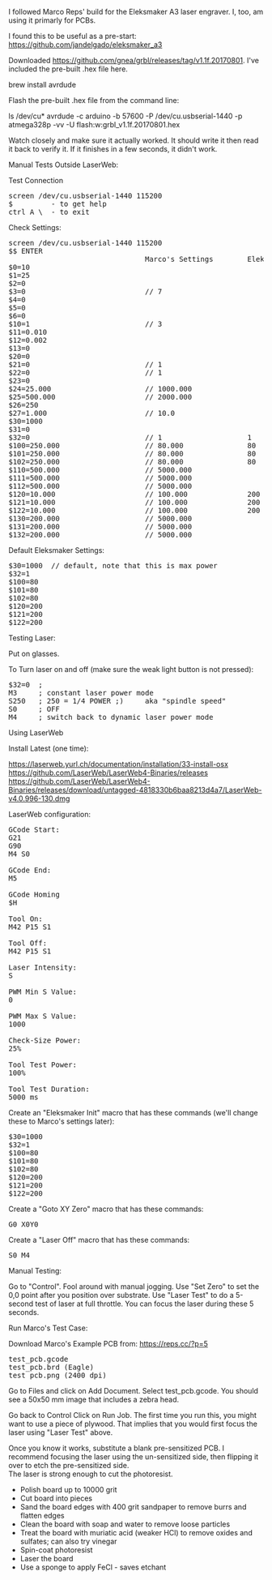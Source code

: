I followed Marco Reps' build for the Eleksmaker A3 laser engraver.  I, too, am using it primarly for 
PCBs.

I found this to be useful as a pre-start: https://github.com/jandelgado/eleksmaker_a3

Downloaded https://github.com/gnea/grbl/releases/tag/v1.1f.20170801.
I've included the pre-built .hex file here.

brew install avrdude

Flash the pre-built .hex file from the command line:

ls /dev/cu*
avrdude -c arduino -b 57600 -P /dev/cu.usbserial-1440 -p atmega328p -vv -U flash:w:grbl_v1.1f.20170801.hex

Watch closely and make sure it actually worked.  It should write it then read it back to
verify it.  If it finishes in a few seconds, it didn't work.


Manual Tests Outside LaserWeb:

Test Connection 

<pre>
screen /dev/cu.usbserial-1440 115200
$         - to get help
ctrl A \  - to exit
</pre>

Check Settings:

<pre>
screen /dev/cu.usbserial-1440 115200
$$ ENTER
                                Marco's Settings        Eleksmaker.com Settings
$0=10
$1=25
$2=0
$3=0                            // 7 
$4=0
$5=0
$6=0
$10=1                           // 3
$11=0.010
$12=0.002
$13=0
$20=0
$21=0                           // 1
$22=0                           // 1
$23=0
$24=25.000                      // 1000.000
$25=500.000                     // 2000.000
$26=250
$27=1.000                       // 10.0
$30=1000                        
$31=0
$32=0                           // 1                    1
$100=250.000                    // 80.000               80
$101=250.000                    // 80.000               80
$102=250.000                    // 80.000               80
$110=500.000                    // 5000.000
$111=500.000                    // 5000.000
$112=500.000                    // 5000.000
$120=10.000                     // 100.000              200
$121=10.000                     // 100.000              200
$122=10.000                     // 100.000              200
$130=200.000                    // 5000.000
$131=200.000                    // 5000.000
$132=200.000                    // 5000.000
</pre>

Default Eleksmaker Settings:

<pre>
$30=1000  // default, note that this is max power
$32=1
$100=80
$101=80
$102=80
$120=200
$121=200
$122=200
</pre>


Testing Laser:

Put on glasses.

To Turn laser on and off (make sure the weak light button is not pressed):

<pre>
$32=0  ; 
M3     ; constant laser power mode
S250   ; 250 = 1/4 POWER ;)     aka "spindle speed"
S0     ; OFF
M4     ; switch back to dynamic laser power mode
</pre>


Using LaserWeb

Install Latest (one time):

https://laserweb.yurl.ch/documentation/installation/33-install-osx<br>
https://github.com/LaserWeb/LaserWeb4-Binaries/releases<br>
https://github.com/LaserWeb/LaserWeb4-Binaries/releases/download/untagged-4818330b6baa8213d4a7/LaserWeb-v4.0.996-130.dmg<br>
</pre>

LaserWeb configuration:

<pre>
GCode Start:
G21
G90
M4 S0

GCode End:
M5

GCode Homing
$H

Tool On:
M42 P15 S1

Tool Off:
M42 P15 S1

Laser Intensity:
S

PWM Min S Value:
0

PWM Max S Value:
1000

Check-Size Power:
25%

Tool Test Power:
100%

Tool Test Duration:
5000 ms
</pre>

Create an "Eleksmaker Init" macro that has these commands (we'll change these to Marco's settings later):

<pre>
$30=1000  
$32=1
$100=80
$101=80
$102=80
$120=200
$121=200
$122=200
</pre>

Create a "Goto XY Zero" macro that has these commands:

<pre>
G0 X0Y0
</pre>

Create a "Laser Off" macro that has these commands:

<pre>
S0 M4
</pre>

Manual Testing:

Go to "Control".
Fool around with manual jogging.
Use "Set Zero" to set the 0,0 point after you position over substrate.
Use "Laser Test" to do a 5-second test of laser at full throttle.
You can focus the laser during these 5 seconds.


Run Marco's Test Case:

Download Marco's Example PCB from: https://reps.cc/?p=5

<pre>
test_pcb.gcode
test_pcb.brd (Eagle)
test_pcb.png (2400 dpi)
</pre>

Go to Files and click on Add Document.
Select test_pcb.gcode.
You should see a 50x50 mm image that includes a zebra head.

Go back to Control
Click on Run Job.
The first time you run this, you might want to use a piece
of plywood.  That implies that you would first focus the laser
using "Laser Test" above.

Once you know it works, substitute a blank pre-sensitized PCB.
I recommend focusing the laser using the un-sensitized side, then
flipping it over to etch the pre-sensitized side.  
The laser is strong enough to cut the photoresist.

* Polish board up to 10000 grit
* Cut board into pieces
* Sand the board edges with 400 grit sandpaper to remove burrs and flatten edges
* Clean the board with soap and water to remove loose particles
* Treat the board with muriatic acid (weaker HCl) to remove oxides and sulfates; can also try vinegar
* Spin-coat photoresist
* Laser the board
* Use a sponge to apply FeCl - saves etchant
